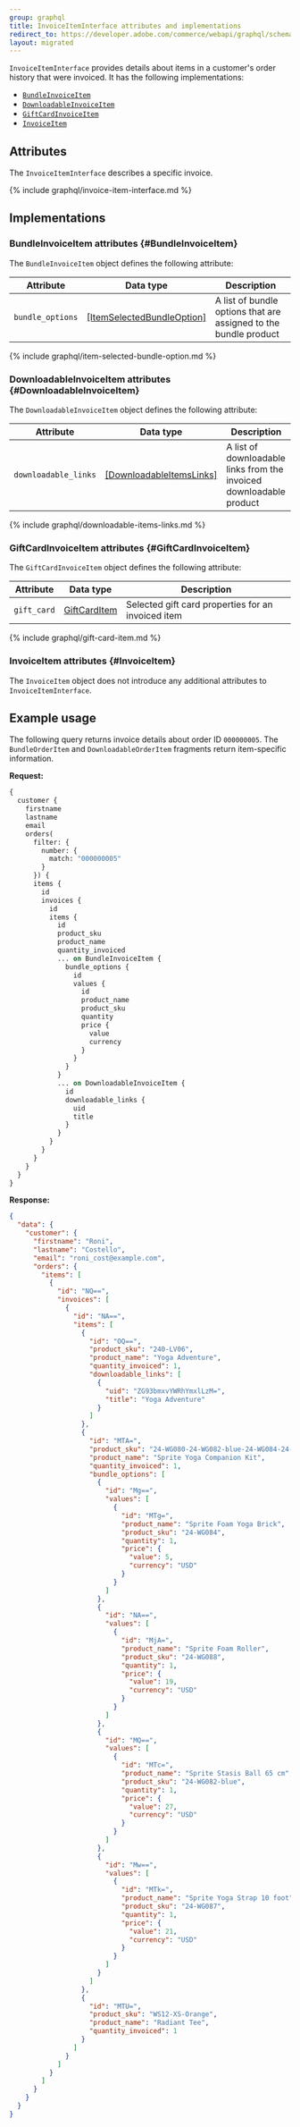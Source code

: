 ```yaml
---
group: graphql
title: InvoiceItemInterface attributes and implementations
redirect_to: https://developer.adobe.com/commerce/webapi/graphql/schema/orders/interfaces/invoice-item/
layout: migrated
---
```


`InvoiceItemInterface` provides details about items in a customer's order history that were invoiced. It has the following implementations:

*  [`BundleInvoiceItem`](#BundleInvoiceItem)
*  [`DownloadableInvoiceItem`](#DownloadableInvoiceItem)
*  [`GiftCardInvoiceItem`](#GiftCardInvoiceItem)
*  [`InvoiceItem`](#InvoiceItem)

## Attributes

The `InvoiceItemInterface` describes a specific invoice.

{% include graphql/invoice-item-interface.md %}

## Implementations

### BundleInvoiceItem attributes {#BundleInvoiceItem}

The `BundleInvoiceItem` object defines the following attribute:

Attribute | Data type | Description
--- | --- | ---
`bundle_options` | [[ItemSelectedBundleOption]](#ItemSelectedBundleOption) | A list of bundle options that are assigned to the bundle product

{% include graphql/item-selected-bundle-option.md %}

### DownloadableInvoiceItem attributes {#DownloadableInvoiceItem}

The `DownloadableInvoiceItem` object defines the following attribute:

Attribute | Data type | Description
--- | --- | ---
`downloadable_links` | [[DownloadableItemsLinks]](#DownloadableItemsLinks) | A list of downloadable links from the invoiced downloadable product

{% include graphql/downloadable-items-links.md %}

### GiftCardInvoiceItem attributes {#GiftCardInvoiceItem}

The `GiftCardInvoiceItem` object defines the following attribute:

Attribute | Data type | Description
--- | --- | ---
`gift_card` | [GiftCardItem](#GiftCardItem) | Selected gift card properties for an invoiced item

{% include graphql/gift-card-item.md %}

### InvoiceItem attributes {#InvoiceItem}

The `InvoiceItem` object does not introduce any additional attributes to `InvoiceItemInterface`.

## Example usage

The following query returns invoice details about order ID `000000005`. The `BundleOrderItem` and `DownloadableOrderItem` fragments return item-specific information.

**Request:**

```graphql
{
  customer {
    firstname
    lastname
    email
    orders(
      filter: {
        number: {
          match: "000000005"
        }
      }) {
      items {
        id
        invoices {
          id
          items {
            id
            product_sku
            product_name
            quantity_invoiced
            ... on BundleInvoiceItem {
              bundle_options {
                id
                values {
                  id
                  product_name
                  product_sku
                  quantity
                  price {
                    value
                    currency
                  }
                }
              }
            }
            ... on DownloadableInvoiceItem {
              id
              downloadable_links {
                uid
                title
              }
            }
          }
        }
      }
    }
  }
}

```
**Response:**

```json
{
  "data": {
    "customer": {
      "firstname": "Roni",
      "lastname": "Costello",
      "email": "roni_cost@example.com",
      "orders": {
        "items": [
          {
            "id": "NQ==",
            "invoices": [
              {
                "id": "NA==",
                "items": [
                  {
                    "id": "OQ==",
                    "product_sku": "240-LV06",
                    "product_name": "Yoga Adventure",
                    "quantity_invoiced": 1,
                    "downloadable_links": [
                      {
                        "uid": "ZG93bmxvYWRhYmxlLzM=",
                        "title": "Yoga Adventure"
                      }
                    ]
                  },
                  {
                    "id": "MTA=",
                    "product_sku": "24-WG080-24-WG082-blue-24-WG084-24-WG087-24-WG088",
                    "product_name": "Sprite Yoga Companion Kit",
                    "quantity_invoiced": 1,
                    "bundle_options": [
                      {
                        "id": "Mg==",
                        "values": [
                          {
                            "id": "MTg=",
                            "product_name": "Sprite Foam Yoga Brick",
                            "product_sku": "24-WG084",
                            "quantity": 1,
                            "price": {
                              "value": 5,
                              "currency": "USD"
                            }
                          }
                        ]
                      },
                      {
                        "id": "NA==",
                        "values": [
                          {
                            "id": "MjA=",
                            "product_name": "Sprite Foam Roller",
                            "product_sku": "24-WG088",
                            "quantity": 1,
                            "price": {
                              "value": 19,
                              "currency": "USD"
                            }
                          }
                        ]
                      },
                      {
                        "id": "MQ==",
                        "values": [
                          {
                            "id": "MTc=",
                            "product_name": "Sprite Stasis Ball 65 cm",
                            "product_sku": "24-WG082-blue",
                            "quantity": 1,
                            "price": {
                              "value": 27,
                              "currency": "USD"
                            }
                          }
                        ]
                      },
                      {
                        "id": "Mw==",
                        "values": [
                          {
                            "id": "MTk=",
                            "product_name": "Sprite Yoga Strap 10 foot",
                            "product_sku": "24-WG087",
                            "quantity": 1,
                            "price": {
                              "value": 21,
                              "currency": "USD"
                            }
                          }
                        ]
                      }
                    ]
                  },
                  {
                    "id": "MTU=",
                    "product_sku": "WS12-XS-Orange",
                    "product_name": "Radiant Tee",
                    "quantity_invoiced": 1
                  }
                ]
              }
            ]
          }
        ]
      }
    }
  }
}
```
